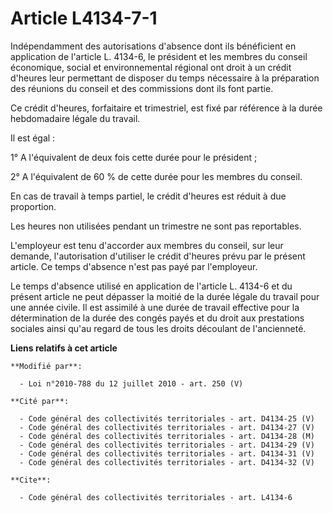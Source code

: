 # Article L4134-7-1

Indépendamment des autorisations d'absence dont ils bénéficient en application de l'article L. 4134-6, le président et les
membres du    conseil économique, social et environnemental régional ont droit à un crédit d'heures leur permettant de
disposer du temps nécessaire à la préparation des réunions du conseil et des commissions dont ils font partie. 

Ce crédit d'heures, forfaitaire et trimestriel, est fixé par référence à la durée hebdomadaire légale du travail. 

Il est égal : 

1° A l'équivalent de deux fois cette durée pour le président ; 

2° A l'équivalent de 60 % de cette durée pour les membres du conseil. 

En cas de travail à temps partiel, le crédit d'heures est réduit à due proportion. 

Les heures non utilisées pendant un trimestre ne sont pas reportables.

L'employeur est tenu d'accorder aux membres du conseil, sur leur demande, l'autorisation d'utiliser le crédit d'heures prévu
par le présent article. Ce temps d'absence n'est pas payé par l'employeur. 

Le temps d'absence utilisé en application de l'article L. 4134-6 et du présent article ne peut dépasser la moitié de la durée
légale du travail pour une année civile. Il est assimilé à une durée de travail effective pour la détermination de la durée
des congés payés et du droit aux prestations sociales ainsi qu'au regard de tous les droits découlant de l'ancienneté.

**Liens relatifs à cet article**

	**Modifié par**:

	  - Loi n°2010-788 du 12 juillet 2010 - art. 250 (V)

	**Cité par**:

	  - Code général des collectivités territoriales - art. D4134-25 (V)
	  - Code général des collectivités territoriales - art. D4134-27 (V)
	  - Code général des collectivités territoriales - art. D4134-28 (M)
	  - Code général des collectivités territoriales - art. D4134-29 (V)
	  - Code général des collectivités territoriales - art. D4134-31 (V)
	  - Code général des collectivités territoriales - art. D4134-32 (V)

	**Cite**:

	  - Code général des collectivités territoriales - art. L4134-6
